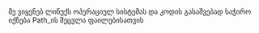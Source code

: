 მე ვიყენებ ლინუქს ოპერაციულ სისტემას და კოდის გასაშვებად საჭირო იქნება Path_ის შეცვლა ფაილებისათვის

